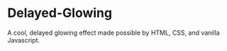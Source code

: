 # Delayed-Glowing

A cool, delayed glowing effect made possible by HTML, CSS, and vanilla Javascript. 

